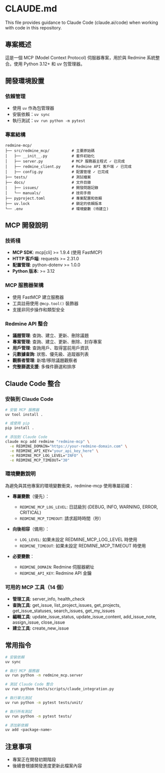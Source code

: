 # CLAUDE.md

This file provides guidance to Claude Code (claude.ai/code) when working with code in this repository.

## 專案概述

這是一個 MCP (Model Context Protocol) 伺服器專案，用於與 Redmine 系統整合。使用 Python 3.12+ 和 uv 包管理器。

## 開發環境設置

### 依賴管理
- 使用 `uv` 作為包管理器
- 安裝依賴：`uv sync`
- 執行測試：`uv run python -m pytest`

### 專案結構  
```
redmine-mcp/
├── src/redmine_mcp/          # 主要原始碼
│   ├── __init__.py           # 套件初始化
│   ├── server.py             # MCP 服務器主程式 ✓ 已完成
│   ├── redmine_client.py     # Redmine API 客戶端 ✓ 已完成
│   ├── config.py             # 配置管理 ✓ 已完成
├── tests/                    # 測試檔案
├── docs/                     # 文件目錄
│   ├── issues/               # 開發問題記錄
│   └── manuals/              # 技術手冊
├── pyproject.toml            # 專案配置和依賴
├── uv.lock                   # 鎖定的依賴版本
└── .env                      # 環境變數 (待建立)
```

## MCP 開發說明

### 技術棧
- **MCP SDK**: mcp[cli] >= 1.9.4 (使用 FastMCP)
- **HTTP 客戶端**: requests >= 2.31.0
- **配置管理**: python-dotenv >= 1.0.0
- **Python 版本**: >= 3.12

### MCP 服務器架構
- 使用 FastMCP 建立服務器
- 工具註冊使用 `@mcp.tool()` 裝飾器
- 支援非同步操作和類型安全

### Redmine API 整合
- **議題管理**: 查詢、建立、更新、刪除議題
- **專案管理**: 查詢、建立、更新、刪除、封存專案
- **用戶管理**: 查詢用戶、取得當前用戶資訊
- **元數據查詢**: 狀態、優先級、追蹤器列表
- **觀察者管理**: 新增/移除議題觀察者
- **完整篩選支援**: 多條件篩選和排序

## Claude Code 整合

### 安裝到 Claude Code
```bash
# 安裝 MCP 服務器
uv tool install .

# 或使用 pip
pip install .

# 添加到 Claude Code
claude mcp add redmine "redmine-mcp" \
  -e REDMINE_DOMAIN="https://your-redmine-domain.com" \
  -e REDMINE_API_KEY="your_api_key_here" \
  -e REDMINE_MCP_LOG_LEVEL="INFO" \
  -e REDMINE_MCP_TIMEOUT="30"
```

### 環境變數說明

為避免與其他專案的環境變數衝突，redmine-mcp 使用專屬前綴：

- **專屬變數**（優先）：
  - `REDMINE_MCP_LOG_LEVEL`: 日誌級別 (DEBUG, INFO, WARNING, ERROR, CRITICAL)
  - `REDMINE_MCP_TIMEOUT`: 請求超時時間（秒）

- **向後相容**（備用）：
  - `LOG_LEVEL`: 如果未設定 REDMINE_MCP_LOG_LEVEL 時使用
  - `REDMINE_TIMEOUT`: 如果未設定 REDMINE_MCP_TIMEOUT 時使用

- **必要變數**：
  - `REDMINE_DOMAIN`: Redmine 伺服器網址
  - `REDMINE_API_KEY`: Redmine API 金鑰

### 可用的 MCP 工具（14 個）
- **管理工具**: server_info, health_check
- **查詢工具**: get_issue, list_project_issues, get_projects, get_issue_statuses, search_issues, get_my_issues
- **編輯工具**: update_issue_status, update_issue_content, add_issue_note, assign_issue, close_issue
- **建立工具**: create_new_issue

## 常用指令

```bash
# 安裝依賴
uv sync

# 執行 MCP 服務器
uv run python -m redmine_mcp.server

# 測試 Claude Code 整合
uv run python tests/scripts/claude_integration.py

# 執行單元測試
uv run python -m pytest tests/unit/

# 執行所有測試
uv run python -m pytest tests/

# 添加新依賴
uv add <package-name>
```

## 注意事項

- 專案正在開發初期階段
- 後續會根據開發進度更新此檔案內容